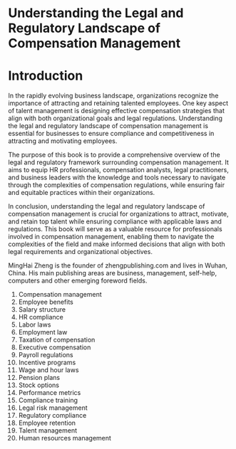 # Understanding the Legal and Regulatory Landscape of Compensation Management

# Introduction

In the rapidly evolving business landscape, organizations recognize the importance of attracting and retaining talented employees. One key aspect of talent management is designing effective compensation strategies that align with both organizational goals and legal regulations. Understanding the legal and regulatory landscape of compensation management is essential for businesses to ensure compliance and competitiveness in attracting and motivating employees.

The purpose of this book is to provide a comprehensive overview of the legal and regulatory framework surrounding compensation management. It aims to equip HR professionals, compensation analysts, legal practitioners, and business leaders with the knowledge and tools necessary to navigate through the complexities of compensation regulations, while ensuring fair and equitable practices within their organizations.

In conclusion, understanding the legal and regulatory landscape of compensation management is crucial for organizations to attract, motivate, and retain top talent while ensuring compliance with applicable laws and regulations. This book will serve as a valuable resource for professionals involved in compensation management, enabling them to navigate the complexities of the field and make informed decisions that align with both legal requirements and organizational objectives.

MingHai Zheng is the founder of zhengpublishing.com and lives in Wuhan, China. His main publishing areas are business, management, self-help, computers and other emerging foreword fields.



1. Compensation management
2. Employee benefits
3. Salary structure
4. HR compliance
5. Labor laws
6. Employment law
7. Taxation of compensation
8. Executive compensation
9. Payroll regulations
10. Incentive programs
11. Wage and hour laws
12. Pension plans
13. Stock options
14. Performance metrics
15. Compliance training
16. Legal risk management
17. Regulatory compliance
18. Employee retention
19. Talent management
20. Human resources management

